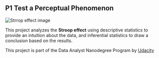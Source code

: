## P1 Test a Perceptual Phenomenon
![Strrop effect image](https://s-media-cache-ak0.pinimg.com/originals/5e/b0/28/5eb0287be8cecb149d45b4db02d4bb15.png)  
 
This project analyzes the **Stroop effect** using descriptive statistics to provide an intuition about the data, and inferential statistics to draw a conclusion based on the results. 

This project is part of the Data Analyst Nanodegree Program by [Udacity](https://www.udacity.com/)
